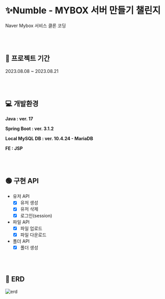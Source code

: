 # ✨Numble - MYBOX 서버 만들기 챌린지
Naver Mybox 서비스 클론 코딩

<br><br>

##  📆 프로젝트 기간 
2023.08.08 ~ 2023.08.21

<br><br>

##  💻 개발환경
**Java : ver. 17**

**Spring Boot : ver. 3.1.2**

**Local MySQL DB : ver. 10.4.24 - MariaDB**

**FE : JSP**

<br><br>

## 🟢 구현 API
- 유저 API
  - [X] 유저 생성
  - [X] 유저 삭제
  - [X] 로그인(session)
 
- 파일 API
  - [X] 파일 업로드
  - [X] 파일 다운로드

- 폴더 API
  - [X] 폴더 생성

<br><br>

## 📝 ERD
![erd](https://github.com/suby-kwak/Numble/assets/78299214/b2d323c5-12f6-4197-87ac-a2bfc65faf54)
